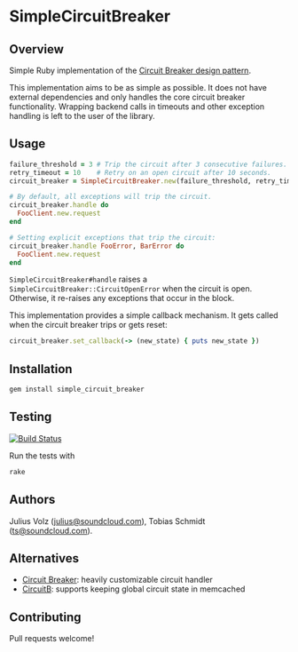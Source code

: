 # SimpleCircuitBreaker

## Overview

Simple Ruby implementation of the [Circuit Breaker design pattern][0].

This implementation aims to be as simple as possible. It does not have external
dependencies and only handles the core circuit breaker functionality. Wrapping
backend calls in timeouts and other exception handling is left to the user of
the library.

## Usage

```ruby
failure_threshold = 3 # Trip the circuit after 3 consecutive failures.
retry_timeout = 10    # Retry on an open circuit after 10 seconds.
circuit_breaker = SimpleCircuitBreaker.new(failure_threshold, retry_timeout)

# By default, all exceptions will trip the circuit.
circuit_breaker.handle do
  FooClient.new.request
end

# Setting explicit exceptions that trip the circuit:
circuit_breaker.handle FooError, BarError do
  FooClient.new.request
end
```

`SimpleCircuitBreaker#handle` raises a `SimpleCircuitBreaker::CircuitOpenError`
when the circuit is open. Otherwise, it re-raises any exceptions that occur in
the block.

This implementation provides a simple callback mechanism. It gets called when
the circuit breaker trips or gets reset:

```ruby
circuit_breaker.set_callback(-> (new_state) { puts new_state })
```

## Installation

```bash
gem install simple_circuit_breaker
```

## Testing

[![Build Status](https://secure.travis-ci.org/soundcloud/simple_circuit_breaker.png)][1]

Run the tests with

```bash
rake
```

## Authors

Julius Volz (julius@soundcloud.com), Tobias Schmidt (ts@soundcloud.com).

## Alternatives

  * [Circuit Breaker][2]: heavily customizable circuit handler
  * [CircuitB][3]: supports keeping global circuit state in memcached

## Contributing

Pull requests welcome!

[0]: http://en.wikipedia.org/wiki/Circuit_breaker_design_pattern
[1]: http://travis-ci.org/soundcloud/simple_circuit_breaker
[2]: https://github.com/wsargent/circuit_breaker
[3]: https://github.com/alg/circuit_b
